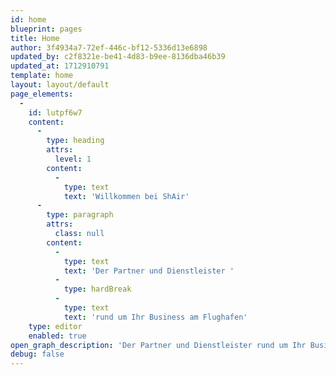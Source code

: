 ```yaml
---
id: home
blueprint: pages
title: Home
author: 3f4934a7-72ef-446c-bf12-5336d13e6898
updated_by: c2f8321e-be41-4d83-b9ee-8136dba46b39
updated_at: 1712910791
template: home
layout: layout/default
page_elements:
  -
    id: lutpf6w7
    content:
      -
        type: heading
        attrs:
          level: 1
        content:
          -
            type: text
            text: 'Willkommen bei ShAir'
      -
        type: paragraph
        attrs:
          class: null
        content:
          -
            type: text
            text: 'Der Partner und Dienstleister '
          -
            type: hardBreak
          -
            type: text
            text: 'rund um Ihr Business am Flughafen'
    type: editor
    enabled: true
open_graph_description: 'Der Partner und Dienstleister rund um Ihr Business am Flughafen'
debug: false
---
```

